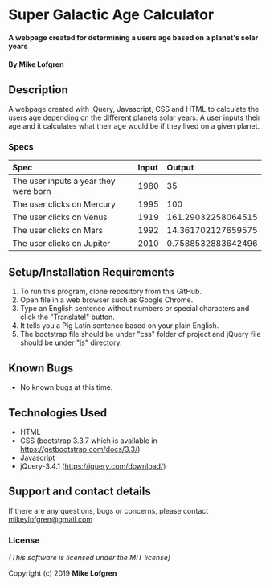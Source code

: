 # Super Galactic Age Calculator

#### A webpage created for determining a users age based on a planet's solar years

#### By **Mike Lofgren**

## Description

A webpage created with jQuery, Javascript, CSS and HTML to calculate the users age depending on the different planets solar years.
A user inputs their age and it calculates what their age would be if they lived on a given planet.

### Specs
| Spec                                    | Input                            | Output                                    |
| :---------------------------------------| :------------------------------- | :---------------------------------------- |
| The user inputs a year they were born   | 1980                              | 35                                       |
| The user clicks on Mercury              | 1995                              |100                                       |
| The user clicks on Venus                | 1919                              |161.29032258064515                        |
| The user clicks on Mars              | 1992                              |14.361702127659575                                      |
| The user clicks on Jupiter  | 2010                              | 0.7588532883642496                                       |


## Setup/Installation Requirements

1. To run this program, clone repository from this GitHub.
2. Open file in a web browser such as Google Chrome.
3. Type an English sentence without numbers or special characters and click the "Translate!" button.
4. It tells you a Pig Latin sentence based on your plain English.
5. The bootstrap file should be under "css" folder of project and jQuery file should be under "js" directory.

## Known Bugs
* No known bugs at this time.

## Technologies Used
  * HTML
  * CSS (bootstrap 3.3.7 which is available in https://getbootstrap.com/docs/3.3/)
  * Javascript
  * jQuery-3.4.1 (https://jquery.com/download/)

## Support and contact details

If there are any questions, bugs or concerns, please contact mikeylofgren@gmail.com

### License

*{This software is licensed under the MIT license}*

Copyright (c) 2019 **Mike Lofgren**
